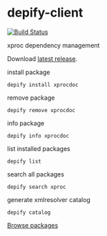 depify-client
=============

[![Build Status](https://travis-ci.org/depify/depify-client.svg)](https://travis-ci.org/depify/depify-client)

xproc dependency management

Download [latest release](https://github.com/depify/depify-client/releases/latest).

install package
```
depify install xprocdoc
```

remove package
```
depify remove xprocdoc
```

info package
```
depify info xprocdoc
```

list installed packages
```
depify list
```

search all packages
```
depify search xproc
```

generate xmlresolver catalog
```
depify catalog
```

[Browse packages](http://depify.com)
